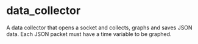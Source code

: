 # data_collector
A data collector that opens a socket and collects, graphs and saves JSON data. 
Each JSON packet must have a time variable to be graphed. 
